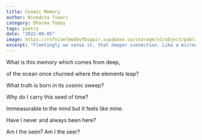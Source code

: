 ```yaml
---
title: Cosmic Memory
author: Nivedita Tiwari
category: Dharma Today
tags: poetry
date: "2022-09-05"
image: https://rnfvzaelmwbbvfbsppir.supabase.co/storage/v1/object/public/brhatwebsite/05dhiti/33.webp
excerpt: "Fleetingly we sense it, that deeper connection. Like a microcosm that reflects the macrocosm. A cosmic mystery out there, of which we have intuition. Springing from seed, back to seed. Nivedita's poem here invokes this mystery."
---
```


What is this memory
which comes from deep,

of the ocean once churned
where the elements leap?

What truth is born
in its cosmic sweep?

Why do I carry
this seed of time?

Immeasurable to the mind
but it feels like mine.

Have I never
and always been here?

Am I the seen?
Am I the seer?

